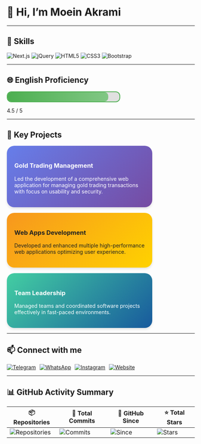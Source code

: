 # 👋 Hi, I’m Moein Akrami

---

## 🧰 Skills  

<p float="left">
  <img src="https://img.shields.io/badge/Next.js-000000?style=for-the-badge&logo=next.js&logoColor=white&labelColor=282c34&borderRadius=10" alt="Next.js" />
  <img src="https://img.shields.io/badge/jQuery-0769AD?style=for-the-badge&logo=jquery&logoColor=white&labelColor=073642&borderRadius=10" alt="jQuery" />
  <img src="https://img.shields.io/badge/HTML5-E34F26?style=for-the-badge&logo=html5&logoColor=white&labelColor=542210&borderRadius=10" alt="HTML5" />
  <img src="https://img.shields.io/badge/CSS3-1572B6?style=for-the-badge&logo=css3&logoColor=white&labelColor=0B3D91&borderRadius=10" alt="CSS3" />
  <img src="https://img.shields.io/badge/Bootstrap-7952B3?style=for-the-badge&logo=bootstrap&logoColor=white&labelColor=3F2D65&borderRadius=10" alt="Bootstrap" />
</p>

---

## 🌐 English Proficiency

<div style="width: 300px; border: 2px solid #4CAF50; border-radius: 12px; height: 25px; background: #e0e0e0;">
  <div style="width: 90%; height: 100%; background: linear-gradient(90deg, #4caf50 0%, #81c784 100%); border-radius: 10px;"></div>
</div>
<p>4.5 / 5</p>

---

## 🚀 Key Projects

<div style="display: flex; gap: 15px; flex-wrap: wrap;">

<div style="background: linear-gradient(135deg, #667eea, #764ba2); border-radius: 20px; padding: 20px; width: 350px; color: white; box-shadow: 0 4px 6px rgba(0,0,0,0.1);">
  <h3>Gold Trading Management</h3>
  <p>Led the development of a comprehensive web application for managing gold trading transactions with focus on usability and security.</p>
</div>

<div style="background: linear-gradient(135deg, #f7971e, #ffd200); border-radius: 20px; padding: 20px; width: 350px; color: #222; box-shadow: 0 4px 6px rgba(0,0,0,0.1);">
  <h3>Web Apps Development</h3>
  <p>Developed and enhanced multiple high-performance web applications optimizing user experience.</p>
</div>

<div style="background: linear-gradient(135deg, #43cea2, #185a9d); border-radius: 20px; padding: 20px; width: 350px; color: white; box-shadow: 0 4px 6px rgba(0,0,0,0.1);">
  <h3>Team Leadership</h3>
  <p>Managed teams and coordinated software projects effectively in fast-paced environments.</p>
</div>

</div>

---

## 📫 Connect with me  

<p float="left" style="gap: 10px; display: flex; flex-wrap: wrap;">
  <a href="https://t.me/MoeinAkrami1" target="_blank">
    <img src="https://img.shields.io/badge/Telegram-26A5E4?style=for-the-badge&logo=telegram&logoColor=white&borderRadius=15" alt="Telegram" />
  </a>
  <a href="https://wa.me/your-number" target="_blank">
    <img src="https://img.shields.io/badge/WhatsApp-25D366?style=for-the-badge&logo=whatsapp&logoColor=white&borderRadius=15" alt="WhatsApp" />
  </a>
  <a href="https://www.instagram.com/MoeinAkrami" target="_blank">
    <img src="https://img.shields.io/badge/Instagram-E4405F?style=for-the-badge&logo=instagram&logoColor=white&borderRadius=15" alt="Instagram" />
  </a>
  <a href="https://MoeinAkrami.ir" target="_blank">
    <img src="https://img.shields.io/badge/Website-000000?style=for-the-badge&logo=google-chrome&logoColor=white&borderRadius=15" alt="Website" />
  </a>
</p>

---

## 📊 GitHub Activity Summary

| 📦 Repositories | 📝 Total Commits | 📅 GitHub Since | ⭐ Total Stars |
|-----------------|-----------------|-----------------|---------------|
| ![Repositories](https://img.shields.io/github/repo-size/Moeinakrami?style=for-the-badge) | ![Commits](https://img.shields.io/github/commit-activity/m/Moeinakrami?style=for-the-badge) | ![Since](https://img.shields.io/github/created/Moeinakrami?style=for-the-badge) | ![Stars](https://img.shields.io/github/stars/Moeinakrami?style=for-the-badge) |

